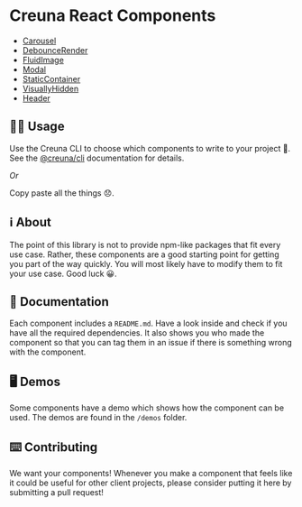 # Creuna React Components

- [Carousel](components/carousel/)
- [DebounceRender](components/debounce-render)
- [FluidImage](components/fluid-image/)
- [Modal](components/modal/)
- [StaticContainer](components/static-container/)
- [VisuallyHidden](components/visually-hidden/)
- [Header](components/header/)

## 👩‍💻 Usage

Use the Creuna CLI to choose which components to write to your project 🚀. See the [@creuna/cli](https://github.com/Creuna-Oslo/cli) documentation for details.

_Or_

Copy paste all the things 😞.

## ℹ️ About

The point of this library is not to provide npm-like packages that fit every use case. Rather, these components are a good starting point for getting you part of the way quickly. You will most likely have to modify them to fit your use case. Good luck 😀.

## 📕 Documentation

Each component includes a `README.md`. Have a look inside and check if you have all the required dependencies. It also shows you who made the component so that you can tag them in an issue if there is something wrong with the component.

## 🖥 Demos

Some components have a demo which shows how the component can be used. The demos are found in the `/demos` folder.

## ⌨️ Contributing

We want your components! Whenever you make a component that feels like it could be useful for other client projects, please consider putting it here by submitting a pull request!
